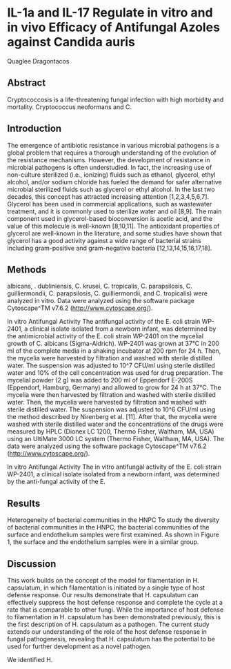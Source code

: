 # IL-1a and IL-17 Regulate in vitro and in vivo Efficacy of Antifungal Azoles against Candida auris
Quaglee Dragontacos


## Abstract
Cryptococcosis is a life-threatening fungal infection with high morbidity and mortality. Cryptococcus neoformans and C.


## Introduction
The emergence of antibiotic resistance in various microbial pathogens is a global problem that requires a thorough understanding of the evolution of the resistance mechanisms. However, the development of resistance in microbial pathogens is often understudied. In fact, the increasing use of non-culture sterilized (i.e., ionizing) fluids such as ethanol, glycerol, ethyl alcohol, and/or sodium chloride has fueled the demand for safer alternative microbial sterilized fluids such as glycerol or ethyl alcohol. In the last two decades, this concept has attracted increasing attention [1,2,3,4,5,6,7]. Glycerol has been used in commercial applications, such as wastewater treatment, and it is commonly used to sterilize water and oil [8,9]. The main component used in glycerol-based bioconversion is acetic acid, and the value of this molecule is well-known [8,10,11]. The antioxidant properties of glycerol are well-known in the literature, and some studies have shown that glycerol has a good activity against a wide range of bacterial strains including gram-positive and gram-negative bacteria [12,13,14,15,16,17,18].


## Methods
albicans, . dubliniensis, C. krusei, C. tropicalis, C. parapsilosis, C. guilliermondii, C. parapsilosis, C. guilliermondii, and C. tropicalis) were analyzed in vitro. Data were analyzed using the software package Cytoscape^TM v7.6.2 (http://www.cytoscape.org/).

In vitro Antifungal Activity
The antifungal activity of the E. coli strain WP-2401, a clinical isolate isolated from a newborn infant, was determined by the antimicrobial activity of the E. coli strain WP-2401 on the mycelial growth of C. albicans (Sigma-Aldrich). WP-2401 was grown at 37°C in 200 ml of the complete media in a shaking incubator at 200 rpm for 24 h. Then, the mycelia were harvested by filtration and washed with sterile distilled water. The suspension was adjusted to 10^7 CFU/ml using sterile distilled water and 10% of the cell concentration was used for drug preparation. The mycelial powder (2 g) was added to 200 ml of Eppendorf E-200S (Eppendorf, Hamburg, Germany) and allowed to grow for 24 h at 37°C. The mycelia were then harvested by filtration and washed with sterile distilled water. Then, the mycelia were harvested by filtration and washed with sterile distilled water. The suspension was adjusted to 10^6 CFU/ml using the method described by Nirenberg et al. [11]. After that, the mycelia were washed with sterile distilled water and the concentrations of the drugs were measured by HPLC (Dionex LC 1200, Thermo Fisher, Waltham, MA, USA) using an UltiMate 3000 LC system (Thermo Fisher, Waltham, MA, USA). The data were analyzed using the software package Cytoscape^TM v7.6.2 (http://www.cytoscape.org/).

In vitro Antifungal Activity
The in vitro antifungal activity of the E. coli strain WP-2401, a clinical isolate isolated from a newborn infant, was determined by the anti-fungal activity of the E.


## Results
Heterogeneity of bacterial communities in the HNPC
To study the diversity of bacterial communities in the HNPC, the bacterial communities of the surface and endothelium samples were first examined. As shown in Figure 1, the surface and the endothelium samples were in a similar group.


## Discussion
This work builds on the concept of the model for filamentation in H. capsulatum, in which filamentation is initiated by a single type of host defense response. Our results demonstrate that H. capsulatum can effectively suppress the host defense response and complete the cycle at a rate that is comparable to other fungi. While the importance of host defense to filamentation in H. capsulatum has been demonstrated previously, this is the first description of H. capsulatum as a pathogen. The current study extends our understanding of the role of the host defense response in fungal pathogenesis, revealing that H. capsulatum has the potential to be used for further development as a novel pathogen.

We identified H.

